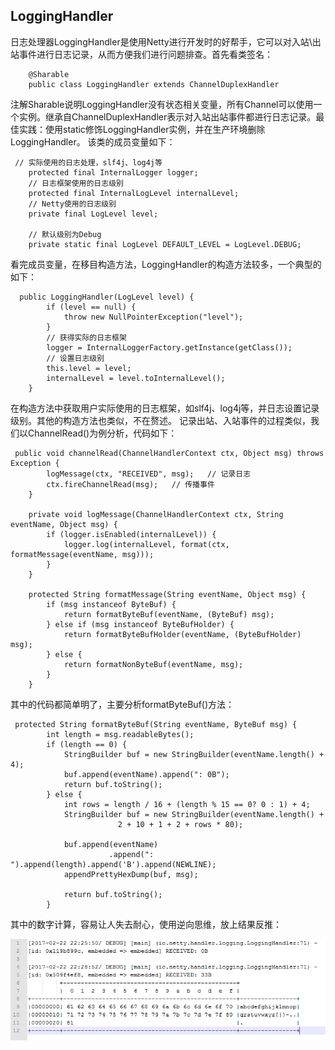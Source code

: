 ## LoggingHandler

日志处理器LoggingHandler是使用Netty进行开发时的好帮手，它可以对入站\出站事件进行日志记录，从而方便我们进行问题排查。首先看类签名：
```
    @Sharable
    public class LoggingHandler extends ChannelDuplexHandler
```
注解Sharable说明LoggingHandler没有状态相关变量，所有Channel可以使用一个实例。继承自ChannelDuplexHandler表示对入站出站事件都进行日志记录。最佳实践：使用static修饰LoggingHandler实例，并在生产环境删除LoggingHandler。
该类的成员变量如下：

```
 // 实际使用的日志处理，slf4j、log4j等
    protected final InternalLogger logger;
    // 日志框架使用的日志级别
    protected final InternalLogLevel internalLevel;
    // Netty使用的日志级别
    private final LogLevel level;
    
    // 默认级别为Debug
    private static final LogLevel DEFAULT_LEVEL = LogLevel.DEBUG;
```


看完成员变量，在移目构造方法，LoggingHandler的构造方法较多，一个典型的如下：

```
  public LoggingHandler(LogLevel level) {
        if (level == null) {
            throw new NullPointerException("level");
        }
        // 获得实际的日志框架
        logger = InternalLoggerFactory.getInstance(getClass());
        // 设置日志级别
        this.level = level;
        internalLevel = level.toInternalLevel();
    }
```

在构造方法中获取用户实际使用的日志框架，如slf4j、log4j等，并日志设置记录级别。其他的构造方法也类似，不在赘述。
记录出站、入站事件的过程类似，我们以ChannelRead()为例分析，代码如下：

```
 public void channelRead(ChannelHandlerContext ctx, Object msg) throws Exception {
        logMessage(ctx, "RECEIVED", msg);   // 记录日志
        ctx.fireChannelRead(msg);   // 传播事件
    }
    
    private void logMessage(ChannelHandlerContext ctx, String eventName, Object msg) {
        if (logger.isEnabled(internalLevel)) {
            logger.log(internalLevel, format(ctx, formatMessage(eventName, msg)));
        }
    }
    
    protected String formatMessage(String eventName, Object msg) {
        if (msg instanceof ByteBuf) {
            return formatByteBuf(eventName, (ByteBuf) msg);
        } else if (msg instanceof ByteBufHolder) {
            return formatByteBufHolder(eventName, (ByteBufHolder) msg);
        } else {
            return formatNonByteBuf(eventName, msg);
        }
    }
```

其中的代码都简单明了，主要分析formatByteBuf()方法：

```
 protected String formatByteBuf(String eventName, ByteBuf msg) {
        int length = msg.readableBytes();
        if (length == 0) {
            StringBuilder buf = new StringBuilder(eventName.length() + 4);
            buf.append(eventName).append(": 0B");
            return buf.toString();
        } else {
            int rows = length / 16 + (length % 15 == 0? 0 : 1) + 4;
            StringBuilder buf = new StringBuilder(eventName.length() + 
                        2 + 10 + 1 + 2 + rows * 80);

            buf.append(eventName)
                      .append(": ").append(length).append('B').append(NEWLINE);
            appendPrettyHexDump(buf, msg);

            return buf.toString();
        }
```

其中的数字计算，容易让人失去耐心，使用逆向思维，放上结果反推：

![42a9d3e0d278b97382fcbd706a3d29d2](Netty源码解析6-ChannelHandler实例之LoggingHandler.resources/37CFD95E-B857-4C56-94C5-7BA428F61F71.png)


